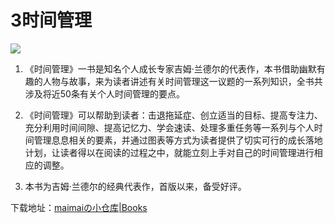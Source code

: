 # 3时间管理

![](https://cdn.staticaly.com/gh/maimai977977/images@master/202306052022564.jpg)

1. 《时间管理》一书是知名个人成长专家吉姆·兰德尔的代表作，本书借助幽默有趣的人物与故事，来为读者讲述有关时间管理这一议题的一系列知识，全书共涉及将近50条有关个人时间管理的要点。

2. 《时间管理》可以帮助到读者：击退拖延症、创立适当的目标、提高专注力、充分利用时间间隙、提高记忆力、学会速读、处理多重任务等一系列与个人时间管理息息相关的要素，并通过图表等方式为读者提供了切实可行的成长落地计划，让读者得以在阅读的过程之中，就能立刻上手对自己的时间管理进行相应的调整。

3. 本书为吉姆·兰德尔的经典代表作，首版以来，备受好评。



下载地址：[maimaiの小仓库|Books](http://maimai977977.ysepan.com/)